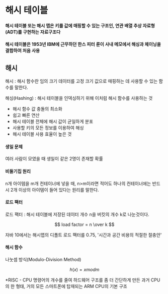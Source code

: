 # 해시 테이블

#### 해시 테이블 또는 해시 맵은 키를 값에 매핑할 수 있는 구조인, 연관 배열 추상 자료형(ADT)를 구현하는 자료구조다
#### 해시 테이블은 1953년 IBM에 근무하던 한스 피터 룬이 사내 메모에서 해싱과 체이닝을 결합하여 처음 사용

## 해시 
해시 : 해시 함수란 임의 크기 데이터를 고정 크기 값으로 매핑하는 데 사용할 수 있는 함수를 말한다.

해싱(Hashing) : 해시 테이블을 인덱싱하기 위해 이처럼 해시 함수를 사용하는 것
- 해시 함수 값 충돌의 최소화
- 쉽고 빠른 연산
- 해시 테이블 전체에 해시 값이 균일하게 분포
- 사용할 키의 모든 정보를 이용하여 해싱
- 해시 테이블 사용 효율이 높은 것

#### 생일 문제
여러 사람이 모였을 때 생일이 같은 2명이 존재할 확률

#### 비둘기집 원리
n개 아이템을 m개 컨테이너에 넣을 때, n>m이라면 적어도 하나의 컨테이너에는 반드시 2개 이상의 아이템이 들어 있다는 원리를 말한다.

#### 로드 팩터
로드 팩터 : 해시 테이블에 저장된 데이터 개수 n을 버킷의 개수 k로 나눈것이다.

$$ load factor = n \over k $$

자바 10에서는 해시맵의 디폴트 로드 팩터를 0.75, '시간과 공간 비용의 적절한 절충안'

#### 해시 함수
나눗셈 방식(Modulo-Division Method)

$$ h(x) = x mod m $$

*RISC - CPU 명령어의 개수를 줄여 하드웨어 구조를 좀 더 간단하게 만든 과거 CPU의 한 형태, 거의 모든 스마트폰에 탑재되는 ARM CPU의 기본 구조